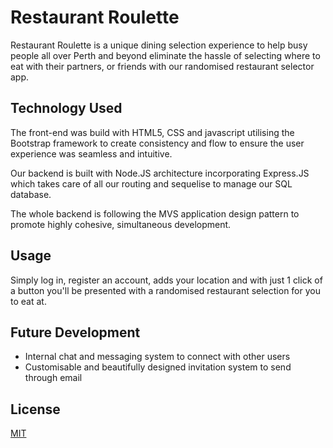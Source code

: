 # Restaurant Roulette

Restaurant Roulette is a unique dining selection experience to help busy people all over Perth and beyond eliminate the hassle of selecting where to eat with their partners, or friends with our randomised restaurant selector app.


## Technology Used
The front-end was build with HTML5, CSS and javascript utilising the Bootstrap framework to create consistency and flow to ensure the user experience was seamless and intuitive.

Our backend is built with Node.JS architecture incorporating Express.JS which takes care of all our routing and sequelise to manage our SQL database.

The whole backend is following the MVS application design pattern to promote highly cohesive, simultaneous development.


## Usage
Simply log in, register an account, adds your location and with just 1 click of a button you'll be presented with a randomised restaurant selection for you to eat at.

## Future Development
- Internal chat and messaging system to connect with other users
- Customisable and beautifully designed invitation system to send through email

## License
[MIT](https://choosealicense.com/licenses/mit/)
